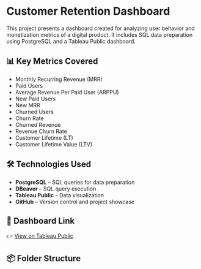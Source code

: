 # Customer Retention Dashboard

This project presents a dashboard created for analyzing user behavior and monetization metrics of a digital product. It includes SQL data preparation using PostgreSQL and a Tableau Public dashboard.

## 📊 Key Metrics Covered

- Monthly Recurring Revenue (MRR)
- Paid Users
- Average Revenue Per Paid User (ARPPU)
- New Paid Users
- New MRR
- Churned Users
- Churn Rate
- Churned Revenue
- Revenue Churn Rate
- Customer Lifetime (LT)
- Customer Lifetime Value (LTV)

## 🛠 Technologies Used

- **PostgreSQL** – SQL queries for data preparation  
- **DBeaver** – SQL query execution  
- **Tableau Public** – Data visualization  
- **GitHub** – Version control and project showcase

## 🔗 Dashboard Link

👉 [View on Tableau Public]([https://public.tableau.com/app/profile/your_name/viz/your_dashboard_link](https://public.tableau.com/views/final_DA_17525341835200/Dashboard1?:language=en-US&:sid=&:redirect=auth&:display_count=n&:origin=viz_share_link))

## 📦 Folder Structure

